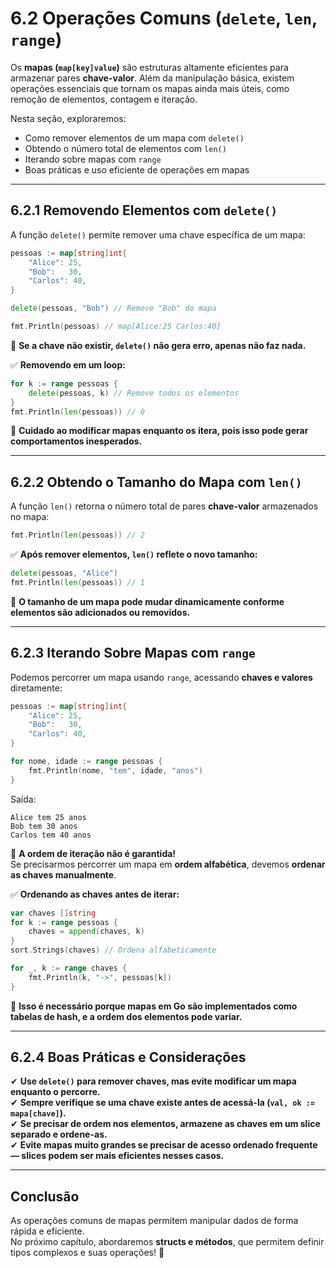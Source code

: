# **6.2 Operações Comuns (`delete`, `len`, `range`)**

Os **mapas (`map[key]value`)** são estruturas altamente eficientes para armazenar pares **chave-valor**. Além da manipulação básica, existem operações essenciais que tornam os mapas ainda mais úteis, como remoção de elementos, contagem e iteração.

Nesta seção, exploraremos:

- Como remover elementos de um mapa com `delete()`
- Obtendo o número total de elementos com `len()`
- Iterando sobre mapas com `range`
- Boas práticas e uso eficiente de operações em mapas

---

## **6.2.1 Removendo Elementos com `delete()`**

A função `delete()` permite remover uma chave específica de um mapa:

```go
pessoas := map[string]int{
    "Alice": 25,
    "Bob":   30,
    "Carlos": 40,
}

delete(pessoas, "Bob") // Remove "Bob" do mapa

fmt.Println(pessoas) // map[Alice:25 Carlos:40]
```

📌 **Se a chave não existir, `delete()` não gera erro, apenas não faz nada.**

✅ **Removendo em um loop:**

```go
for k := range pessoas {
    delete(pessoas, k) // Remove todos os elementos
}
fmt.Println(len(pessoas)) // 0
```

📌 **Cuidado ao modificar mapas enquanto os itera, pois isso pode gerar comportamentos inesperados.**

---

## **6.2.2 Obtendo o Tamanho do Mapa com `len()`**

A função `len()` retorna o número total de pares **chave-valor** armazenados no mapa:

```go
fmt.Println(len(pessoas)) // 2
```

✅ **Após remover elementos, `len()` reflete o novo tamanho:**

```go
delete(pessoas, "Alice")
fmt.Println(len(pessoas)) // 1
```

📌 **O tamanho de um mapa pode mudar dinamicamente conforme elementos são adicionados ou removidos.**

---

## **6.2.3 Iterando Sobre Mapas com `range`**

Podemos percorrer um mapa usando `range`, acessando **chaves e valores** diretamente:

```go
pessoas := map[string]int{
    "Alice": 25,
    "Bob":   30,
    "Carlos": 40,
}

for nome, idade := range pessoas {
    fmt.Println(nome, "tem", idade, "anos")
}
```

Saída:

```
Alice tem 25 anos
Bob tem 30 anos
Carlos tem 40 anos
```

📌 **A ordem de iteração não é garantida!**  
Se precisarmos percorrer um mapa em **ordem alfabética**, devemos **ordenar as chaves manualmente**.

✅ **Ordenando as chaves antes de iterar:**

```go
var chaves []string
for k := range pessoas {
    chaves = append(chaves, k)
}
sort.Strings(chaves) // Ordena alfabeticamente

for _, k := range chaves {
    fmt.Println(k, "->", pessoas[k])
}
```

📌 **Isso é necessário porque mapas em Go são implementados como tabelas de hash, e a ordem dos elementos pode variar.**

---

## **6.2.4 Boas Práticas e Considerações**

✔ **Use `delete()` para remover chaves, mas evite modificar um mapa enquanto o percorre.**  
✔ **Sempre verifique se uma chave existe antes de acessá-la (`val, ok := mapa[chave]`).**  
✔ **Se precisar de ordem nos elementos, armazene as chaves em um slice separado e ordene-as.**  
✔ **Evite mapas muito grandes se precisar de acesso ordenado frequente — slices podem ser mais eficientes nesses casos.**  

---

## **Conclusão**

As operações comuns de mapas permitem manipular dados de forma rápida e eficiente.  
No próximo capítulo, abordaremos **structs e métodos**, que permitem definir tipos complexos e suas operações! 🚀
